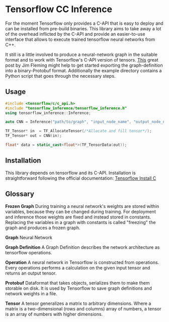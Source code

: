 # Tensorflow CC Inference

For the moment Tensorflow only provides a C-API that is easy to deploy and can be installed from pre-build binaries. This library aims to take away a lot of the overhead inflicted by the C-API and provide an easier-to-use interface that allows to execute trained tensorflow neural networks from C++.

It still is a little involved to produce a neural-network graph in the suitable format and to work with Tensorflow's C-API version of tensors. [This](https://medium.com/jim-fleming/loading-a-tensorflow-graph-with-the-c-api-4caaff88463f) great post by Jim Fleming might help to get started exporting the graph-definition into a binary-Protobuf format. Additionally the example directory contains a Python script that goes through the necessary steps.

## Usage

``` C++
#include <tensorflow/c/c_api.h>
#include "tensorflow_inference/tensorflow_inference.h"
using tensorflow_inference::Inference;

auto CNN = Inference("path/to/graph", "input_node_name", "output_node_name");

TF_Tensor* in  = TF_AllocateTensor(/*Allocate and fill tensor*/);
TF_Tensor* out = CNN(in);

float* data = static_cast<float*>(TF_TensorData(out));
```

## Installation

This library depends on tensorflow and its C-API. Installation is straightforward following the official documentation: [Tensorflow Install C](https://tensorflow.org/install/install_c)


## Glossary


**Frozen Graph** During training a neural network's weights are stored within variables, because they can be changed during training. For deployment and inference those weights are fixed and instead stored in constants. Replacing the variables in a graph with constants is called "freezing" the graph and produces a frozen graph.

**Graph** Neural Network

**Graph Definition** A Graph Definition describes the network architecture as tensorflow operations.

**Operation** A neural network in Tensorflow is constructed from operations. Every operations performs a calculation on the given input tensor and returns an output tensor.

**Protobuf** Dataformat that takes objects, serializes them to make them storable on disk. It is used by Tensorflow to save graph definitions and network weights in a file.

**Tensor** A tensor generalizes a matrix to arbitrary dimensions. Where a matrix is a two-dimensional (rows and columns) array of numbers, a tensor is an array of numbers with higher dimensions.
